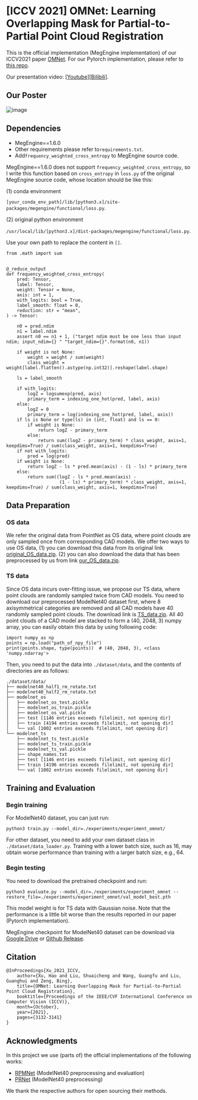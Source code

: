 # [ICCV 2021] OMNet: Learning Overlapping Mask for Partial-to-Partial Point Cloud Registration

This is the official implementation (MegEngine implementation) of our ICCV2021 paper [OMNet](https://openaccess.thecvf.com/content/ICCV2021/papers/Xu_OMNet_Learning_Overlapping_Mask_for_Partial-to-Partial_Point_Cloud_Registration_ICCV_2021_paper.pdf). For our Pytorch implementation, please refer to [this repo](https://github.com/hxwork/OMNet_Pytorch).

Our presentation video: [[Youtube](https://www.youtube.com/watch?v=u2lTKsom8oU)][[Bilibili](https://www.bilibili.com/video/BV1Ef4y1J7XP/)].

## Our Poster

![image](./images/OMNet_poster.png)

## Dependencies

* MegEngine==1.6.0
* Other requirements please refer to`requirements.txt`.
* Add`frequency_weighted_cross_entropy` to MegEngine source code.

MegEngine==1.6.0 does not support `frequency_weighted_cross_entropy`, so I write this function based on `cross_entropy` in `loss.py` of the original MegEngine source code, whose location should be like this:

(1) conda environment

`[your_conda_env_path]/lib/[python3.x]/site-packages/megengine/functional/loss.py`.

(2) original python environment

`/usr/local/lib/[python3.x]/dist-packages/megengine/functional/loss.py`.

Use your own path to replace the content in `[]`.

```
from .math import sum


@_reduce_output
def frequency_weighted_cross_entropy(
    pred: Tensor,
    label: Tensor,
    weight: Tensor = None,
    axis: int = 1,
    with_logits: bool = True,
    label_smooth: float = 0,
    reduction: str = "mean",
) -> Tensor:

    n0 = pred.ndim
    n1 = label.ndim
    assert n0 == n1 + 1, ("target ndim must be one less than input ndim; input_ndim={} " "target_ndim={}".format(n0, n1))

    if weight is not None:
        weight = weight / sum(weight)
        class_weight = weight[label.flatten().astype(np.int32)].reshape(label.shape)

    ls = label_smooth

    if with_logits:
        logZ = logsumexp(pred, axis)
        primary_term = indexing_one_hot(pred, label, axis)
    else:
        logZ = 0
        primary_term = log(indexing_one_hot(pred, label, axis))
    if ls is None or type(ls) in (int, float) and ls == 0:
        if weight is None:
            return logZ - primary_term
        else:
            return sum((logZ - primary_term) * class_weight, axis=1, keepdims=True) / sum(class_weight, axis=1, keepdims=True)
    if not with_logits:
        pred = log(pred)
    if weight is None:
        return logZ - ls * pred.mean(axis) - (1 - ls) * primary_term
    else:
        return sum((logZ - ls * pred.mean(axis) -
                    (1 - ls) * primary_term) * class_weight, axis=1, keepdims=True) / sum(class_weight, axis=1, keepdims=True)
```

## Data Preparation

### OS data

We refer the original data from PointNet as OS data, where point clouds are only sampled once from corresponding CAD models. We offer two ways to use OS data, (1) you can download this data from its original link [original_OS_data.zip](http://modelnet.cs.princeton.edu/). (2) you can also download the data that has been preprocessed by us from link [our_OS_data.zip](https://drive.google.com/file/d/1rXnbXwD72tkeu8x6wboMP0X7iL9LiBPq/view?usp=sharing).

### TS data

Since OS data incurs over-fitting issue, we propose our TS data, where point clouds are randomly sampled twice from CAD models. You need to download our preprocessed ModelNet40 dataset first, where 8 axisymmetrical categories are removed and all CAD models have 40 randomly sampled point clouds. The download link is [TS_data.zip](https://drive.google.com/file/d/1DPBBI3Ulvp2Mx7SAZaBEyvADJzBvErFF/view?usp=sharing). All 40 point clouds of a CAD model are stacked to form a (40, 2048, 3) numpy array, you can easily obtain this data by using following code:

```
import numpy as np
points = np.load("path_of_npy_file")
print(points.shape, type(points))  # (40, 2048, 3), <class 'numpy.ndarray'>
```

Then, you need to put the data into `./dataset/data`, and the contents of directories are as follows:

```
./dataset/data/
├── modelnet40_half1_rm_rotate.txt
├── modelnet40_half2_rm_rotate.txt
├── modelnet_os
│   ├── modelnet_os_test.pickle
│   ├── modelnet_os_train.pickle
│   ├── modelnet_os_val.pickle
│   ├── test [1146 entries exceeds filelimit, not opening dir]
│   ├── train [4194 entries exceeds filelimit, not opening dir]
│   └── val [1002 entries exceeds filelimit, not opening dir]
└── modelnet_ts
    ├── modelnet_ts_test.pickle
    ├── modelnet_ts_train.pickle
    ├── modelnet_ts_val.pickle
    ├── shape_names.txt
    ├── test [1146 entries exceeds filelimit, not opening dir]
    ├── train [4196 entries exceeds filelimit, not opening dir]
    └── val [1002 entries exceeds filelimit, not opening dir]
```

## Training and Evaluation

### Begin training

For ModelNet40 dataset, you can just run:

```
python3 train.py --model_dir=./experiments/experiment_omnet/
```

For other dataset, you need to add your own dataset class in `./dataset/data_loader.py`. Training with a lower batch size, such as 16, may obtain worse performance than training with a larger batch size, e.g., 64.

### Begin testing

You need to download the pretrained checkpoint and run:

```
python3 evaluate.py --model_dir=./experiments/experiment_omnet --restore_file=./experiments/experiment_omnet/val_model_best.pth
```

This model weight is for TS data with Gaussian noise. Note that the performance is a little bit worse than the results reported in our paper (Pytorch implementation).

MegEngine checkpoint for ModelNet40 dataset can be download via [Google Drive](https://drive.google.com/file/d/1xkWQeMabQhO4zqg6X3aj_VQCMHgeBUsD/view?usp=sharing) or [Github Release](https://github.com/megvii-research/OMNet/releases/download/V1.0.0/val_model_best.pth).

## Citation

```
@InProceedings{Xu_2021_ICCV,
    author={Xu, Hao and Liu, Shuaicheng and Wang, Guangfu and Liu, Guanghui and Zeng, Bing},
    title={OMNet: Learning Overlapping Mask for Partial-to-Partial Point Cloud Registration},
    booktitle={Proceedings of the IEEE/CVF International Conference on Computer Vision (ICCV)},
    month={October},
    year={2021},
    pages={3132-3141}
}
```

## Acknowledgments

In this project we use (parts of) the official implementations of the following works:

* [RPMNet](https://github.com/yewzijian/RPMNet) (ModelNet40 preprocessing and evaluation)
* [PRNet](https://github.com/WangYueFt/prnet) (ModelNet40 preprocessing)

We thank the respective authors for open sourcing their methods.
